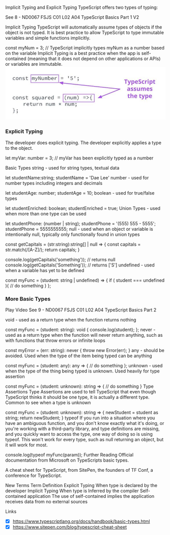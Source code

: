 Implicit Typing and Explicit Typing
TypeScript offers two types of typing:

See
8 - ND0067 FSJS C01 L02 A04 TypeScript Basics Part 1 V2

Implicit Typing
TypeScript will automatically assume types of objects if the object is not typed. It is best practice to allow TypeScript to type immutable variables and simple functions implicitly.

const myNum = 3; // TypeScript implicitly types myNum as a number based on the variable
Implicit Typing is a best practice when the app is self-contained (meaning that it does not depend on other applications or APIs) or variables are immutable.
![Implicit Typing](img/fsjs-c1-l2-implicit-typing.jpg)


### Explicit Typing
The developer does explicit typing. The developer explicitly applies a type to the object.

let myVar: number = 3; // myVar has been explicitly typed as a number 


Basic Types
string - used for string types, textual data

let studentName:string;
studentName = 'Dae Lee'
number - used for number types including integers and decimals

let studentAge: number;
studentAge = 10;
boolean - used for true/false types

let studentEnriched: boolean;
studentEnriched = true;
Union Types - used when more than one type can be used

let studentPhone: (number | string);
studentPhone = '(555) 555 - 5555';
studentPhone = 5555555555;
null - used when an object or variable is intentionally null, typically only functionally found in union types

const getCapitals = (str:string):string[] | null => {
  const capitals = str.match(/[A-Z]/);
  return capitals;
}

console.log(getCapitals('something'));
// returns null
console.log(getCapitals('Something'));
// returns ['S']
undefined - used when a variable has yet to be defined

const myFunc = (student: string | undefined) => {
  if ( student === undefined ){
    // do something
  } 
};

### More Basic Types
Play Video
See 9 - ND0067 FSJS C01 L02 A04 TypeScript Basics Part 2

void - used as a return type when the function returns nothing

const myFunc = (student: string): void {
  console.log(student);
};
never - used as a return type when the function will never return anything, such as with functions that throw errors or infinite loops

const myError = (err: string): never {
  throw new Error(err); 
}
any - should be avoided. Used when the type of the item being typed can be anything

const myFunc = (student: any): any => {
  // do something
};
unknown - used when the type of the thing being typed is unknown. Used heavily for type assertion

const myFunc = (student: unknown): string => {
  // do something
}
Type Assertions
Type Assertions are used to tell TypeScript that even though TypeScript thinks it should be one type, it is actually a different type. Common to see when a type is unknown

const myFunc = (student: unknown): string => {
  newStudent = student as string;
  return newStudent;
}
typeof
If you run into a situation where you have an ambiguous function, and you don't know exactly what it's doing, or you're working with a third-party library, and type definitions are missing, and you quickly want to access the type, one way of doing so is using typeof. This won't work for every type, such as null returning an object, but it will work for most.

console.log(typeof myFunc(param));
Further Reading
Official documentation from Microsoft on TypeScripts basic types.

A cheat sheet for TypeScript, from SitePen, the founders of TF Conf, a conference for TypeScript.

New Terms
Term	Definition
Explicit Typing	When type is declared by the developer
Implicit Typing	When type is Inferred by the compiler
Self-contained application	The use of self-contained implies the application receives data from no external sources

Links 
- [x] https://www.typescriptlang.org/docs/handbook/basic-types.html
- [x] https://www.sitepen.com/blog/typescript-cheat-sheet